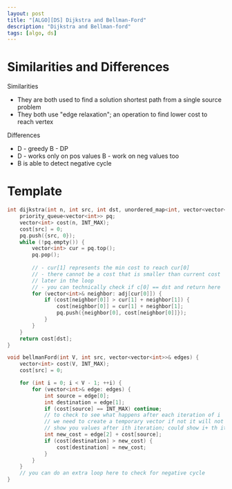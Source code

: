```yaml
---
layout: post
title: "[ALGO][DS] Dijkstra and Bellman-Ford"
description: "Dijkstra and Bellman-ford"
tags: [algo, ds]
---
```

# Similarities and Differences
Similarities
- They are both used to find a solution shortest path from a single source problem
- They both use "edge relaxation"; an operation to find lower cost to reach vertex

Differences
- D - greedy B - DP
- D - works only on pos values B - work on neg values too
- B is able to detect negative cycle

# Template
``` cpp
int dijkstra(int n, int src, int dst, unordered_map<int, vector<vector<int>>>& adj) {
    priority_queue<vector<int>> pq;
    vector<int> cost(n, INT_MAX);
    cost[src] = 0;
    pq.push({src, 0});
    while (!pq.empty()) {
        vector<int> cur = pq.top();
        pq.pop();
        
        // - cur[1] represents the min cost to reach cur[0]
        // - there cannot be a cost that is smaller than current cost
        // later in the loop
        // - you can technically check if c[0] == dst and return here
        for (vector<int>& neighbor: adj[cur[0]]) {
            if (cost[neighbor[0]] > cur[1] + neighbor[1]) {
                cost[neighbor[0]] = cur[1] + neighbor[1];
                pq.push({neighbor[0], cost[neighbor[0]]});
            }
        }
    }
    return cost[dst];
}

void bellmanFord(int V, int src, vector<vector<int>>& edges) {
    vector<int> cost(V, INT_MAX);
    cost[src] = 0;

    for (int i = 0; i < V - 1; ++i) {
        for (vector<int>& edge: edges) {
            int source = edge[0];
            int destination = edge[1];
            if (cost[source] == INT_MAX) continue;
            // to check to see what happens after each iteration of i
            // we need to create a temporary vector if not it will not strictly
            // show you values after ith iteration; could show i+ th iteration
            int new_cost = edge[2] + cost[source];
            if (cost[destination] > new_cost) {
                cost[destination] = new_cost;
            }
        }
    }
    // you can do an extra loop here to check for negative cycle
}
```
